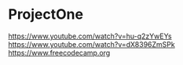 # ProjectOne

https://www.youtube.com/watch?v=hu-q2zYwEYs 
https://www.youtube.com/watch?v=dX8396ZmSPk
https://www.freecodecamp.org 
